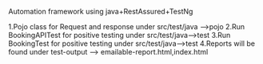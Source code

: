 Automation framework using java+RestAssured+TestNg

1.Pojo class for Request and response under src/test/java -->pojo
2.Run BookingAPITest for positive testing under src/test/java-->test
3.Run BookingTest for positive testing under src/test/java-->test 
4.Reports will be found under test-output --> emailable-report.html,index.html
